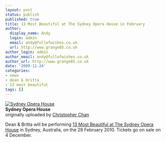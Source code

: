 ```yaml
---
layout: post
status: publish
published: true
title: 13 Most Beautiful at The Sydney Opera House in February
author:
  display_name: Andy
  login: admin
  email: andy@fullofwishes.co.uk
  url: http://www.grange85.co.uk
author_login: admin
author_email: andy@fullofwishes.co.uk
author_url: http://www.grange85.co.uk
date: '2009-11-24'
categories:
- news
- dean & britta
- 13 most beautiful
tags: []
---
```

<div class="imagebox-a"><a href="http://www.flickr.com/photos/chanc/2353605607/" title="Photo Sharing"><img src="https://farm3.static.flickr.com/2242/2353605607_b25e3a5678_m.jpg" alt="Sydney Opera House" /></a><br/><strong>Sydney Opera House</strong><br/>originally uploaded by <a href="http://www.flickr.com/people/chanc/">Christopher Chan</a></div>
<div>
<p>Dean & Britta will be performing <a href="http://www.sydneyoperahouse.com/whatson/13_most_beautiful_songs_for_andy_warhols_screen_tests.aspx">13 Most Beautiful at The Sydney Opera House</a> in Sydney, Australia, on the 28 February 2010. Tickets go on sale on 4 December.</p>
<p><br clear="right"/>
</div>

